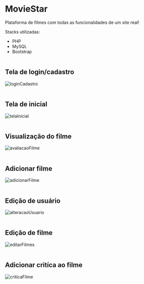 # MovieStar
Plataforma de filmes com todas as funcionalidades de um site real!<br>

Stacks utilizadas:<br>
- PHP
- MySQL
- Bootstrap<br><br>

## Tela de login/cadastro<br>
![loginCadastro](https://github.com/BrenoEller/MovieStar/assets/88805945/f932ccdf-e9a7-4050-a6a2-777b1c95745f)<br><br>

## Tela de inicial<br>
![telaInicial](https://github.com/BrenoEller/MovieStar/assets/88805945/540f8ced-679c-4228-afda-9c433fd39120)<br><br>

## Visualização do filme<br>
![avaliacaoFilme](https://github.com/BrenoEller/MovieStar/assets/88805945/1bff742d-bacc-4067-8d8c-60a0edfedc25)<br><br>

## Adicionar filme<br>
![adicionarFilme](https://github.com/BrenoEller/MovieStar/assets/88805945/9c2b70ab-9130-41b8-901f-1ebd2566e92d)<br><br>

## Edição de usuário<br>
![alteracaoUsuario](https://github.com/BrenoEller/MovieStar/assets/88805945/349628f8-cb38-448b-95a1-152a2036b01f)<br><br>

## Edição de filme<br>
![editarFilmes](https://github.com/BrenoEller/MovieStar/assets/88805945/61223cc7-d07e-4a28-8c46-27ebdacf9df6)<br><br>

## Adicionar critíca ao filme<br>
![criticaFilme](https://github.com/BrenoEller/MovieStar/assets/88805945/953c6958-710d-4033-a6f5-3bb3ded76a8b)<br><br>



